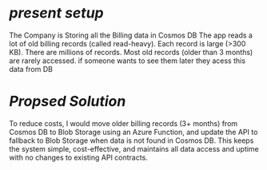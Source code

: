# *present setup*

The Company is Storing all the Billing data in Cosmos DB
The app reads a lot of old billing records (called read-heavy).
Each record is large (>300 KB).
There are millions of records.
Most old records (older than 3 months) are rarely accessed.
if someone wants to see them later they acess this data from DB

# *Propsed Solution*
To reduce costs,
I would move older billing records (3+ months) from Cosmos DB to Blob Storage using an Azure Function,
and update the API to fallback to Blob Storage when data is not found in Cosmos DB. This keeps the system simple, 
cost-effective, and maintains all data access and uptime with no changes to existing API contracts.


